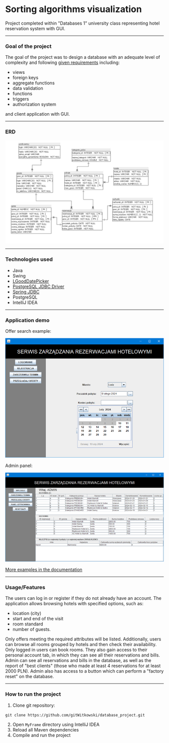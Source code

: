 
# Sorting algorithms visualization

Project completed within "Databases 1" university class representing hotel reservation system with GUI.

-----

### Goal of the project

The goal of the project was to design a database with an adequate level of complexity and following [given requirements](https://newton.fis.agh.edu.pl/~antek/docs/BD1/BD1_wymagania.pdf) including:
- views
- foreign keys
- aggregate functions
- data validation
- functions
- triggers
- authorization system 

and client application with GUI.

-----

### ERD

![erd](https://github.com/gitWitkowski/database_project/blob/main/Documentation/Demo/ERD.jpg)

-----

### Technologies used
- Java
- Swing
- [LGoodDatePicker](https://github.com/LGoodDatePicker/LGoodDatePicker)
- [PostgreSQL JDBC Driver](https://mvnrepository.com/artifact/org.postgresql/postgresql)
- [Spring JDBC](https://mvnrepository.com/artifact/org.springframework/spring-jdbc)
- PostgreSQL
- IntelliJ IDEA

-----

### Application demo

Offer search example:

![demo1](https://github.com/gitWitkowski/database_project/blob/main/Documentation/Demo/zarezerwuj2.png)

Admin panel:

![demo2](https://github.com/gitWitkowski/database_project/blob/main/Documentation/Demo/admin.png)

[More examples in the documentation](https://github.com/gitWitkowski/database_project/blob/main/Documentation/Bazy_Danych_Dokumentacja.pdf)

-----

### Usage/Features

The users can log in or register if they do not already have an account. The application allows browsing hotels with specified options, such as:
- location (city)
- start and end of the visit
- room standard
- number of guests.

Only offers meeting the required attributes will be listed. Additionally, users can browse all rooms grouped by hotels and then check their availability. Only logged in users can book rooms. They also gain access to their personal account tab, in which they can see all their reservations and bills. Admin can see all reservations and bills in the database, as well as the report of "best clients" (those who made at least 4 reservations for at least 2000 PLN). Admin also has access to a button which can perform a "factory reset" on the database.

-----

### How to run the project

1. Clone git repository:
```
git clone https://github.com/gitWitkowski/database_project.git
```
2. Open `MyFrame` directory using IntelliJ IDEA
3. Reload all Maven dependencies
4. Compile and run the project